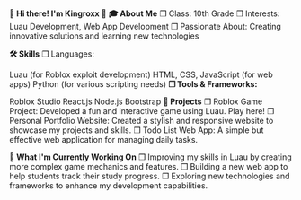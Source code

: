 **👋 Hi there! I'm Kingroxx 👋**
**🎓 About Me**
❒ Class: 10th Grade
❒ Interests: Luau Development, Web App Development
❒ Passionate About: Creating innovative solutions and learning new technologies

**🛠️ Skills**
❒ Languages:

Luau (for Roblox exploit development)
HTML, CSS, JavaScript (for web apps)
Python (for various scripting needs)
**❒ Tools & Frameworks:**

Roblox Studio
React.js
Node.js
Bootstrap
**🌟 Projects**
❒ Roblox Game Project: Developed a fun and interactive game using Luau. Play here!
❒ Personal Portfolio Website: Created a stylish and responsive website to showcase my projects and skills.
❒ Todo List Web App: A simple but effective web application for managing daily tasks.

**🚀 What I'm Currently Working On**
❒ Improving my skills in Luau by creating more complex game mechanics and features.
❒ Building a new web app to help students track their study progress.
❒ Exploring new technologies and frameworks to enhance my development capabilities.
